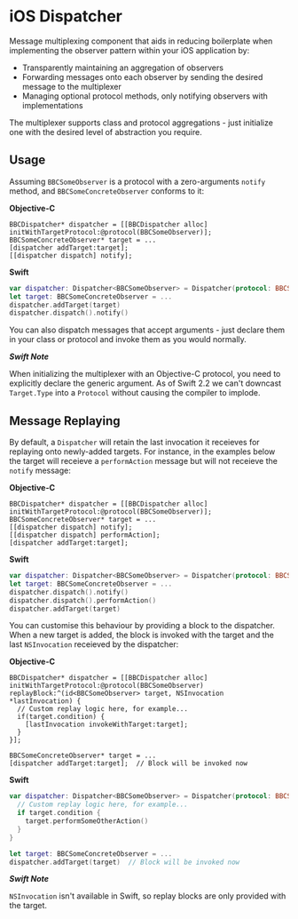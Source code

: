 # iOS Dispatcher
Message multiplexing component that aids in reducing boilerplate when implementing the observer pattern within your iOS application by:

- Transparently maintaining an aggregation of observers
- Forwarding messages onto each observer by sending the desired message to the multiplexer
- Managing optional protocol methods, only notifying observers with implementations

The multiplexer supports class and protocol aggregations - just initialize one with the desired level of abstraction you require.

## Usage
Assuming `BBCSomeObserver` is a protocol with a zero-arguments `notify` method, and `BBCSomeConcreteObserver` conforms to it:

**Objective-C**
```objc
BBCDispatcher* dispatcher = [[BBCDispatcher alloc] initWithTargetProtocol:@protocol(BBCSomeObserver)];
BBCSomeConcreteObserver* target = ...
[dispatcher addTarget:target];
[[dispatcher dispatch] notify];
```

**Swift**
```swift
var dispatcher: Dispatcher<BBCSomeObserver> = Dispatcher(protocol: BBCSomeObserver.self)
let target: BBCSomeConcreteObserver = ...
dispatcher.addTarget(target)
dispatcher.dispatch().notify()
```

You can also dispatch messages that accept arguments - just declare them in your class or protocol and invoke them as you would normally.

***Swift Note***

When initializing the multiplexer with an Objective-C protocol, you need to explicitly declare the generic argument. As of Swift 2.2 we can't downcast `Target.Type` into a `Protocol` without causing the compiler to implode.

## Message Replaying

By default, a `Dispatcher` will retain the last invocation it receieves for replaying onto newly-added targets. For instance, in the examples below the target will receieve a `performAction` message but will not receieve the `notify` message:

**Objective-C**
```objc
BBCDispatcher* dispatcher = [[BBCDispatcher alloc] initWithTargetProtocol:@protocol(BBCSomeObserver)];
BBCSomeConcreteObserver* target = ...
[[dispatcher dispatch] notify];
[[dispatcher dispatch] performAction];
[dispatcher addTarget:target];
```

**Swift**
```swift
var dispatcher: Dispatcher<BBCSomeObserver> = Dispatcher(protocol: BBCSomeObserver.self)
let target: BBCSomeConcreteObserver = ...
dispatcher.dispatch().notify()
dispatcher.dispatch().performAction()
dispatcher.addTarget(target)
```

You can customise this behaviour by providing a block to the dispatcher. When a new target is added, the block is invoked with the target and the last `NSInvocation` receieved by the dispatcher:

**Objective-C**
```objc
BBCDispatcher* dispatcher = [[BBCDispatcher alloc] initWithTargetProtocol:@protocol(BBCSomeObserver) replayBlock:^(id<BBCSomeObserver> target, NSInvocation *lastInvocation) {
  // Custom replay logic here, for example...
  if(target.condition) {
    [lastInvocation invokeWithTarget:target];
  }
}];

BBCSomeConcreteObserver* target = ...
[dispatcher addTarget:target];  // Block will be invoked now
```

**Swift**
```swift
var dispatcher: Dispatcher<BBCSomeObserver> = Dispatcher(protocol: BBCSomeObserver.self) { target in
  // Custom replay logic here, for example...
  if target.condition {
    target.performSomeOtherAction()
  }
}

let target: BBCSomeConcreteObserver = ...
dispatcher.addTarget(target)  // Block will be invoked now
```

***Swift Note***

`NSInvocation` isn't available in Swift, so replay blocks are only provided with the target.
